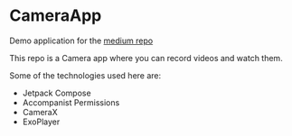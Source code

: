 # CameraApp

Demo application for the [medium repo](https://betterprogramming.pub/build-a-camera-android-app-in-jetpack-compose-using-camerax-4d5dfbfbe8ec)

This repo is a Camera app where you can record videos and watch them. 

Some of the technologies used here are:
* Jetpack Compose
* Accompanist Permissions
* CameraX
* ExoPlayer
